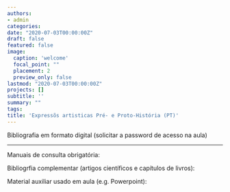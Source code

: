 ```yaml
---
authors:
- admin
categories:
date: "2020-07-03T00:00:00Z"
draft: false
featured: false
image:
  caption: 'welcome'
  focal_point: ""
  placement: 2
  preview_only: false
lastmod: "2020-07-03T00:00:00Z"
projects: []
subtitle: ''
summary: ""
tags:
title: 'Expressõs artisticas Pré- e Proto-História (PT)'
---
```


Bibliografia em formato digital (solicitar a password de acesso na aula)

___

Manuais de consulta obrigatória:

Bibliogrfia complementar (artigos científicos e capítulos de livros):

Material auxiliar usado em aula (e.g. Powerpoint): 


